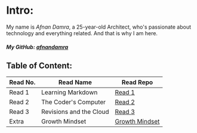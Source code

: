 # Intro:
My name is *Afnan Damra*, a 25-year-old Architect, who's passionate about technology and everything related. And that is why I am here.
##### My GitHub: [afnandamra](https://github.com/afnandamra)


## Table of Content:
| Read No. | Read Name | Read Repo |
| --- | --- | --- |
| Read 1 | Learning Markdown | [Read 1](https://github.com/afnandamra/reading-notes/blob/main/Read%201.md) |
| Read 2 | The Coder's Computer | [Read 2](https://github.com/afnandamra/reading-notes/blob/main/Read%202.md) |
| Read 3 | Revisions and the Cloud | [Read 3](https://github.com/afnandamra/reading-notes/blob/main/Read%203.md) |
| Extra | Growth Mindset | [Growth Mindset](https://github.com/afnandamra/reading-notes/blob/main/Growth%20Mindset.md) |
